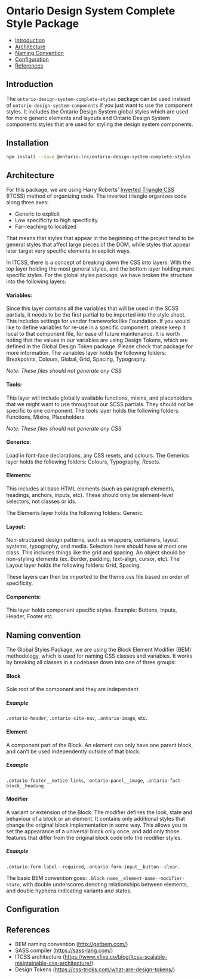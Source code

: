 # Ontario Design System Complete Style Package

- [Introduction](#introduction)
- [Architecture](#architecture)
- [Naming Convention](#naming-convention)
- [Configuration](#configuration)
- [References](#references)

## Introduction

The `ontario-design-system-complete-styles` package can be used instead of `ontario-design-system-components` if you just want to use the component styles. It includes the Ontario Design System global styles which are used for more generic elements and layouts and Ontario Design System components styles that are used for styling the design system components.

## Installation

```bash
npm install --save @ontario-lrc/ontario-design-system-complete-styles
```

## Architecture

For this package, we are using Harry Roberts' [Inverted Triangle CSS](https://www.xfive.co/blog/itcss-scalable-maintainable-css-architecture/) (ITCSS) method of organizing code. The inverted triangle organizes code along three axes:

- Generic to explicit
- Low specificity to high specificity
- Far-reaching to localized

That means that styles that appear in the beginning of the project tend to be general styles that affect large pieces of the DOM, while styles that appear later target very specific elements in explicit ways.

In ITCSS, there is a concept of breaking down the CSS into layers. With the top layer holding the most general styles, and the bottom layer holding more specific styles. For the global styles package, we have broken the structure into the following layers:

#### Variables:

Since this layer contains all the variables that will be used in the SCSS partials, it needs to be the first partial to be imported into the style sheet. This includes settings for vendor frameworks like Foundation. If you would like to define variables for re-use in a specific component, please keep it local to that component file, for ease of future maintenance.
It is worth noting that the values in our variables are using Design Tokens, which are defined in the Global Design Token package. Please check that package for more information.
The variables layer holds the following folders: Breakpoints, Colours, Global, Grid, Spacing, Typography.

_Note: These files should not generate any CSS_

#### Tools:

This layer will include globally available functions, mixins, and placeholders that we might want to use throughout our SCSS partials. They should not be specific to one component.
The tools layer holds the following folders: Functions, Mixins, Placeholders

_Note: These files should not generate any CSS_

#### Generics:

Load in font-face declarations, any CSS resets, and colours.
The Generics layer holds the following folders: Colours, Typography, Resets.

#### Elements:

This includes all base HTML elements (such as paragraph elements, headings, anchors, inputs, etc). These should only be element-level selectors, not classes or ids.

The Elements layer holds the following folders: Generic.

#### Layout:

Non-structured design patterns, such as wrappers, containers, layout systems, typography, and media. Selectors here should have at most one class. This includes things like the grid and spacing. An object should be non-styling elements (ex. Border, padding, text-align, cursor, etc).
The Layout layer holds the following folders: Grid, Spacing.

These layers can then be imported to the theme.css file based on order of specificity.

#### Components:

This layer holds component specific styles. Example: Buttons, Inputs, Header, Footer etc.

## Naming convention

The Global Styles Package, we are using the Block Element Modifier (BEM) methodology, which is used for naming CSS classes and variables. It works by breaking all classes in a codebase down into one of three groups:

#### Block

Sole root of the component and they are independent

##### Example

`.ontario-header`, `.ontario-site-nav`, `.ontario-image`, etc.

#### Element

A component part of the Block. An element can only have one parent block, and can’t be used independently outside of that block.

##### Example

`.ontario-footer__notice-links`, `.ontario-panel__image`, `.ontario-fact-block__heading`

#### Modifier

A variant or extension of the Block. The modifier defines the look, state and behaviour of a block or an element. It contains only additional styles that change the original block implementation in some way. This allows you to set the appearance of a universal block only once, and add only those features that differ from the original block code into the modifier styles.

##### Example

`.ontario-form-label--required`, `.ontario-form-input__button--clear`.

​​The basic BEM convention goes: `.block-name__element-name--modifier-state`, with double underscores denoting relationships between elements, and double hyphens indicating variants and states.

## Configuration

## References

- BEM naming convention (http://getbem.com/)
- SASS compiler (https://sass-lang.com/)
- ITCSS architecture (https://www.xfive.co/blog/itcss-scalable-maintainable-css-architecture/)
- Design Tokens (https://css-tricks.com/what-are-design-tokens/)
